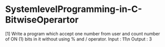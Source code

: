 # SystemlevelProgramming-in-C-BitwiseOperartor

[1] Write a program which accept one number from user and count number of ON (1) bits in it without using % and / operator.
Input : 11\n
Output : 3

